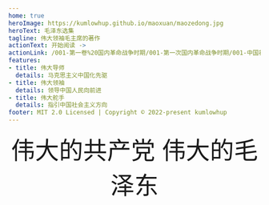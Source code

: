 ```yaml
---
home: true
heroImage: https://kumlowhup.github.io/maoxuan/maozedong.jpg
heroText: 毛泽东选集
tagline: 伟大领袖毛主席的著作
actionText: 开始阅读 ->
actionLink: /001-第一卷%20国内革命战争时期/001-第一次国内革命战争时期/001-中国社会各阶级的分析
features:
- title: 伟大导师
  details: 马克思主义中国化先驱
- title: 伟大领袖
  details: 领导中国人民向前进
- title: 伟大舵手
  details: 指引中国社会主义方向
footer: MIT 2.0 Licensed | Copyright © 2022-present kumlowhup
---
```


<div align='center' ><font size='70'>伟大的共产党 伟大的毛泽东</font></div>

